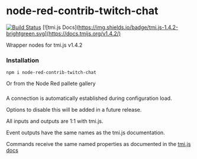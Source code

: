 # node-red-contrib-twitch-chat

[![Build Status](https://travis-ci.org/emiliobool/node-red-contrib-twitch-chat.svg?branch=master)](https://travis-ci.org/emiliobool/node-red-contrib-twitch-chat)
[![tmi.js Docs](https://img.shields.io/badge/tmi.js-1.4.2-brightgreen.svg](https://docs.tmijs.org/v1.4.2/)

Wrapper nodes for tmi.js v1.4.2

### Installation

```
npm i node-red-contrib-twitch-chat
```

Or from the Node Red pallete gallery

###

A connection is automatically established during configuration load.

Options to disable this will be added in a future release.

All inputs and outputs are 1:1 with tmi.js.

Event outputs have the same names as the tmi.js documentation.

Commands receive the same named properties as documented in the [tmi.js docs](https://docs.tmijs.org/)
